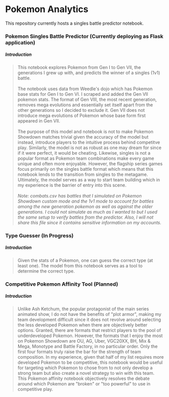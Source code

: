 # Pokemon Analytics 
This repository currently hosts a singles battle predictor notebook.
<br>
### Pokemon Singles Battle Predictor (Currently deploying as Flask application)
##### Introduction
> This notebook explores Pokemon from Gen I to Gen VII, the generations I grew up with, and predicts the winner of a singles (1v1) battle. <br> <br> The notebook uses data from Weedle's dojo which has Pokemon base stats for Gen I to Gen VI. I scraped and added the Gen VII pokemon stats. The format of Gen VIII, the most recent generation, removes mega evolutions and essentially set itself apart from the other generations so I decided to exclude it. Gen VII does not introduce mega evolutions of Pokemon whose base form first appeared in Gen VII. <br> <br> The purpose of this model and notebook is not to make Pokemon Showdown matches trivial given the accuracy of the model but instead, introduce players to the intuitive process behind competitve play. Similarly, the model is not as robust as one may dream for since if it were perfect, it would be cheating. Likewise, singles is not a popular format as Pokemon team combinations make every game unique and often more enjoyable. However, the flagship series games focus primarily on the singles battle format which means that this notebook lends to the transition from singles to the metagame. Ultimately, the model serves as a way to start team building which in my experience is the barrier of entry into this scene. <br><br>
*Note: combats.csv has battles that I simulated on Pokemon Showdown custom mode and the 1v1 mode to account for battles among the new generation pokemon as well as against the older generations. I could not simulate as much as I wanted to but I used the same setup to verify battles from the predictor. Also, I will not share this file since it contains sensitive information on my accounts.*

### Type Guesser (In Progress)
##### Introduction
> Given the stats of a Pokemon, one can guess the correct type (at least one). The model from this notebook serves as a tool to determine the correct type.

### Competitive Pokemon Affinity Tool (Planned)
##### Introduction
> Unlike Ash Ketchum, the popular protagonist of the main series animated show, I do not have the benefits of "plot armor", making my team development difficult since it does not revolve around selecting the less developed Pokemon when there are objectively better options. Granted, there are formats that restrict players to the pool of underdeveloped Pokemon. However, the formats that I enjoy the most on Pokemon Showdown are OU, AG, Uber, VGC20XX, BH, Mix & Mega, Monotype and Battle Factory, in no particular order. Only the first four formats truly raise the bar for the strength of team composition. In my experience, given that half of my list requires more developed Pokemon to be competitive, this notebook would be useful for targeting which Pokemon to chose from to not only develop a strong team but also create a novel strategy to win with this team. This Pokemon affinity notebook objectively resolves the debate around which Pokemon are "broken" or "too powerful" to use in competitive play.
